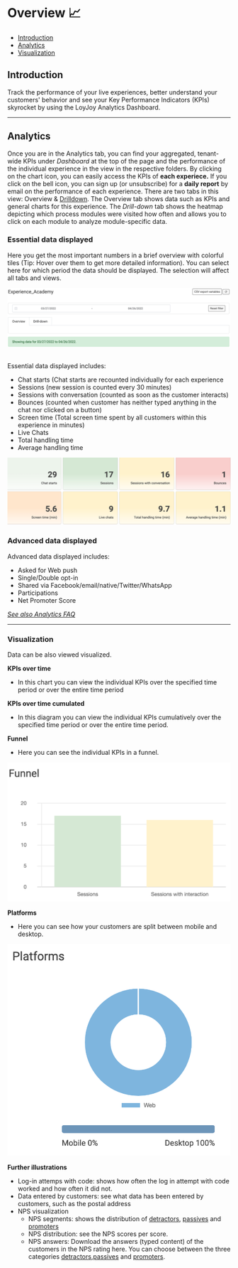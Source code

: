 # Overview 📈

- [Introduction](#introduction)
- [Analytics](#analytics)
- [Visualization](#visualization)

## Introduction
Track the performance of your live experiences, better understand your customers' behavior and see your Key Performance Indicators (KPIs) skyrocket by using the LoyJoy Analytics Dashboard.
________________________

## Analytics

Once you are in the Analytics tab, you can find your aggregated, tenant-wide KPIs under _Dashboard_ at the top of the page and the performance of the individual experience in the view in the respective folders. By clicking on the chart icon, you can easily access the KPIs of **each experiece.** If you click on the bell icon, you can sign up (or unsubscribe) for a **daily report** by email on the performance of each experience. There are two tabs in this view: Overview & [Drilldown](/analytics/drill_down/drill_down.md). The Overview tab shows data such as KPIs and general charts for this experience. The _Drill-down_ tab shows the heatmap depicting which process modules were visited how often and allows you to click on each module to analyze module-specific data.

### Essential data displayed

Here you get the most important numbers in a brief overview with colorful tiles (Tip: Hover over them to get more detailed information).
You can select here for which period the data should be displayed. The selection will affect all tabs and views. 

![Filter](filter.png "Filter")


<br>Essential data displayed includes:</br>

- Chat starts (Chat starts are recounted individually for each experience
- Sessions (new session is counted every 30 minutes)
- Sessions with conversation (counted as soon as the customer interacts)
- Bounces (counted when customer has neither typed anything in the chat nor clicked on a button)
- Screen time (Total screen time spent by all customers within this experience in minutes)
- Live Chats
- Total handling time
- Average handling time

![Tiles](tiles.png "Tiles")


### Advanced data displayed
Advanced data displayed includes:
  -   Asked for Web push
  -   Single/Double opt-in
  -   Shared via Facebook/email/native/Twitter/WhatsApp
  -   Participations
  -   Net Promoter Score

[*See also Analytics FAQ*](/faq/analytics/analytics.md)
________________________

### Visualization
Data can be also viewed visualized. 

**KPIs over time** 
- In this chart you can view the individual KPIs over the specified time period or over the entire time period

**KPIs over time cumulated**
- In this diagram you can view the individual KPIs cumulatively over the specified time period or over the entire time period.

**Funnel**
- Here you can see the individual KPIs in a funnel.

![Funnel](funnel.png "Funnel")

**Platforms**
- Here you can see how your customers are split between mobile and desktop.

![Platforms](platforms.png "Platforms")

**Further illustrations**
- Log-in attemps with code: shows how often the log in attempt with code worked and how often it did not.
- Data entered by customers: see what data has been entered by customers, such as the postal address
- NPS visualization
   -   NPS segments: shows the distribution of [detractors](#detractors), [passives](#passives) and [promoters](#promoters)
   -   NPS distribution: see the NPS scores per score.
   -   NPS answers: Download the answers (typed content) of the customers in the NPS rating here. You can choose between the three categories [detractors](#detractors),[passives](#passives) and [promoters](#promoters).

